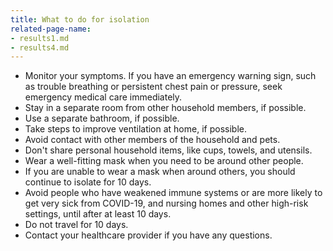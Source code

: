 ```yaml
---
title: What to do for isolation
related-page-name: 
- results1.md
- results4.md
---
```


- Monitor your symptoms. If you have an emergency warning sign, such as trouble breathing or persistent chest pain or pressure, seek emergency medical care immediately.
- Stay in a separate room from other household members, if possible.
- Use a separate bathroom, if possible.
- Take steps to improve ventilation at home, if possible.
- Avoid contact with other members of the household and pets.
- Don't share personal household items, like cups, towels, and utensils.
- Wear a well-fitting mask when you need to be around other people.
- If you are unable to wear a mask when around others, you should continue to isolate for 10 days.
- Avoid people who have weakened immune systems or are more likely to get very sick from COVID-19, and nursing homes and other high-risk settings, until after at least 10 days.
- Do not travel for 10 days.
- Contact your healthcare provider if you have any questions.